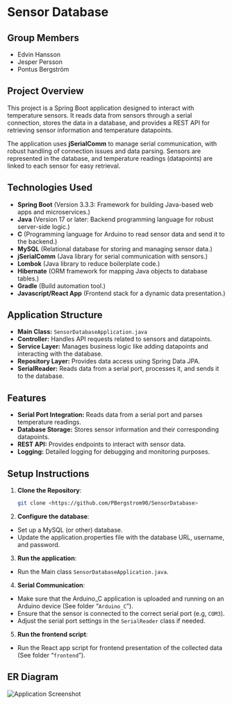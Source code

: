 # Sensor Database

## Group Members

- Edvin Hansson
- Jesper Persson
- Pontus Bergström

## Project Overview

This project is a Spring Boot application designed to interact with temperature sensors. It reads data from sensors through a serial connection, stores the data in a database, and provides a REST API for retrieving sensor information and temperature datapoints.

The application uses **jSerialComm** to manage serial communication, with robust handling of connection issues and data parsing. Sensors are represented in the database, and temperature readings (datapoints) are linked to each sensor for easy retrieval.

## Technologies Used

- **Spring Boot** (Version 3.3.3: Framework for building Java-based web apps and microservices.)
- **Java** (Version 17 or later: Backend programming language for robust server-side logic.)
- **C** (Programming language for Arduino to read sensor data and send it to the backend.)
- **MySQL** (Relational database for storing and managing sensor data.)
- **jSerialComm** (Java library for serial communication with sensors.)
- **Lombok** (Java library to reduce boilerplate code.)
- **Hibernate** (ORM framework for mapping Java objects to database tables.)
- **Gradle** (Build automation tool.)
- **Javascript/React App** (Frontend stack for a dynamic data presentation.)

## Application Structure

- **Main Class:** `SensorDatabaseApplication.java`
- **Controller:** Handles API requests related to sensors and datapoints.
- **Service Layer:** Manages business logic like adding datapoints and interacting with the database.
- **Repository Layer:** Provides data access using Spring Data JPA.
- **SerialReader:** Reads data from a serial port, processes it, and sends it to the database.

## Features

- **Serial Port Integration:** Reads data from a serial port and parses temperature readings.
- **Database Storage:** Stores sensor information and their corresponding datapoints.
- **REST API:** Provides endpoints to interact with sensor data.
- **Logging:** Detailed logging for debugging and monitoring purposes.

## Setup Instructions

1. **Clone the Repository**:
   ```bash
   git clone <https://github.com/PBergstrom90/SensorDatabase>

2. **Configure the database**:
- Set up a MySQL (or other) database.
- Update the application.properties file with the database URL, username, and password.

3. **Run the application**:
- Run the Main class `SensorDatabaseApplication.java`.

4. **Serial Communication**:
- Make sure that the Arduino_C application is uploaded and running on an Arduino device (See folder “`Arduino_C`”).
- Ensure that the sensor is connected to the correct serial port (e.g, `COM3`).
- Adjust the serial port settings in the `SerialReader` class if needed.

5. **Run the frontend script**:
- Run the React app script for frontend presentation of the collected data (See folder “`frontend`”).

## ER Diagram

![Application Screenshot](resources/ER%20Diagram.png)